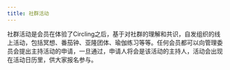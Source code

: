```yaml
---
title: 社群活动
---
```

社群活动是会员在体验了Circling之后，基于对社群的理解和共识，自发组织的线上活动，包括冥想、番茄钟、亚隆团体、瑜伽练习等等。任何会员都可以向管理委员会提出主持活动的申请，一旦通过，申请人将会是该活动的主持人，活动会出现在活动日历里，供大家报名参与。